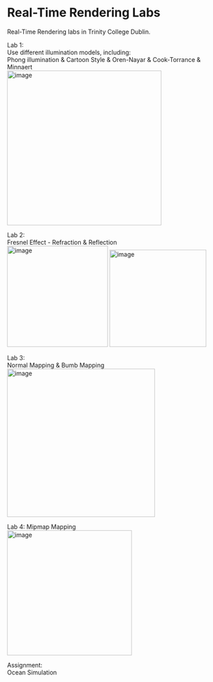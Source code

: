 # Real-Time Rendering Labs
Real-Time Rendering labs in Trinity College Dublin.

Lab 1:  
Use different illumination models, including:  
Phong illumination & Cartoon Style & Oren-Nayar & Cook-Torrance & Minnaert  
<img width="360" alt="image" src="https://github.com/user-attachments/assets/e6e0afa4-2c9e-4570-8fb5-9f480f9bf47d" />

Lab 2:  
Fresnel Effect - Refraction & Reflection  
<img width="235" alt="image" src="https://github.com/user-attachments/assets/e8077cea-5bb8-42a7-9247-3b4782cc0ccd" />
<img width="226" alt="image" src="https://github.com/user-attachments/assets/b336675a-28cb-4a59-9338-3772d24fa0f7" />

Lab 3:  
Normal Mapping & Bumb Mapping  
<img width="345" alt="image" src="https://github.com/user-attachments/assets/f6947527-782c-4c5f-aced-9aeb807455ac" />

Lab 4:
Mipmap Mapping  
<img width="291" alt="image" src="https://github.com/user-attachments/assets/5ec0caa8-3f20-41fa-aa86-5cbce9c4452d" />

Assignment:  
Ocean Simulation
